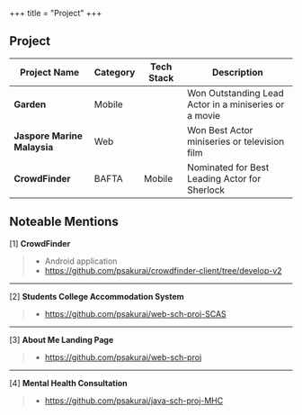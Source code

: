 +++
title = "Project"
+++

## Project


Project Name    | Category | Tech Stack | Description
----------------------------|-------|-------|--------
   **Garden**   | Mobile  | |Won Outstanding Lead Actor in a miniseries or a movie
**Jaspore Marine Malaysia** | Web | | Won Best Actor miniseries or television film
**CrowdFinder** | BAFTA | Mobile |Nominated for Best Leading Actor for Sherlock





## Noteable Mentions

[1] **CrowdFinder**
> * Android application
> * https://github.com/psakurai/crowdfinder-client/tree/develop-v2
---
[2] **Students College Accommodation System**
> * https://github.com/psakurai/web-sch-proj-SCAS
---
[3] **About Me Landing Page**
> * https://github.com/psakurai/web-sch-proj
---
[4] **Mental Health Consultation**
> * https://github.com/psakurai/java-sch-proj-MHC
